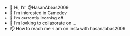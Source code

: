 - 👋 Hi, I’m @HasanAbbas2009
- 👀 I’m interested in Gamedev
- 🌱 I’m currently learning c#
- 💞️ I’m looking to collaborate on ...
- 📫 How to reach me -i am on insta with hasanabbas2009


<!---
HasanAbbas2009/HasanAbbas2009 is a ✨ special ✨ repository because its `README.md` (this file) appears on your GitHub profile.
You can click the Preview link to take a look at your changes.
--->
